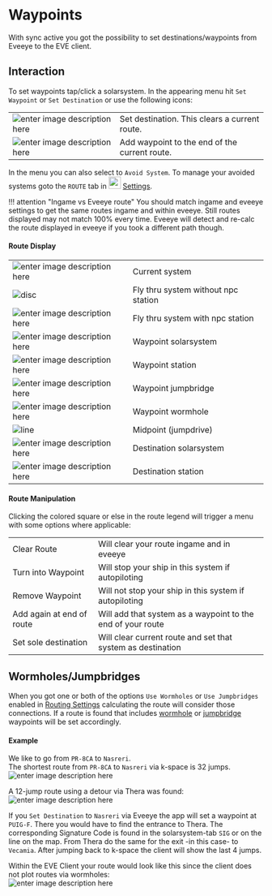 # Waypoints
With sync active you got the possibility to set destinations/waypoints from Eveeye to the EVE client. 

## Interaction
To set waypoints tap/click a solarsystem. In the appearing menu hit `Set Waypoint` or `Set Destination` or use the following icons:

|  |  |
|--|--|
| ![enter image description here](https://raw.githubusercontent.com/Risingson/eedocs/master/docs/images/setDestination.png) | Set destination. This clears a current route. |
| ![enter image description here](https://raw.githubusercontent.com/Risingson/eedocs/master/docs/images/setWaypoint.png) | Add waypoint to the end of the current route.|

In the menu you can also select to `Avoid System`. To manage your avoided systems goto the `ROUTE` tab in <img src="https://raw.githubusercontent.com/Risingson/eedocs/master/docs/images/Settings-100_off.png" width="24" height="24" > [Settings](https://eveeye.readthedocs.io/en/latest/ui/settings/#Route).

!!! attention "Ingame vs Eveeye route"
    You should match ingame and eveeye settings to get the same routes ingame and within eveeye. Still routes displayed may not match 100% every time. Eveeye will detect and re-calc the route displayed in eveeye if you took a different path though.
    
#### Route Display
|  |  |
|--|--|
| ![enter image description here](https://raw.githubusercontent.com/Risingson/eedocs/master/docs/images/route/rou_start.png) | Current system|
|![disc](https://raw.githubusercontent.com/Risingson/eedocs/master/docs/images/route/rou_thru_xxx.png)|Fly thru system without npc station|
|![enter image description here](https://raw.githubusercontent.com/Risingson/eedocs/master/docs/images/route/rou_thru.png)|Fly thru system with npc station|
|![enter image description here](https://raw.githubusercontent.com/Risingson/eedocs/master/docs/images/route/rou_wp.png)|Waypoint solarsystem|
|![enter image description here](https://raw.githubusercontent.com/Risingson/eedocs/master/docs/images/route/rou_sta.png)|Waypoint station|
|![enter image description here](https://raw.githubusercontent.com/Risingson/eedocs/master/docs/images/route/rou_jb.png)|Waypoint jumpbridge|
|![enter image description here](https://raw.githubusercontent.com/Risingson/eedocs/master/docs/images/route/rou_wh.png)|Waypoint wormhole|
|![line](https://raw.githubusercontent.com/Risingson/eedocs/master/docs/images/route/rou_jmp.png)|Midpoint (jumpdrive)|
|![enter image description here](https://raw.githubusercontent.com/Risingson/eedocs/master/docs/images/route/rou_end.png)|Destination solarsystem|
|![enter image description here](https://raw.githubusercontent.com/Risingson/eedocs/master/docs/images/route/rou_end_sta.png)|Destination station|


#### Route Manipulation
Clicking the colored square or else in the route legend will trigger a menu with some options where applicable:

 
|  |  |
|--|--|
| Clear Route | Will clear your route ingame and in eveeye |
| Turn into Waypoint | Will stop your ship in this system if autopiloting |
| Remove Waypoint | Will not stop your ship in this system if autopiloting |
| Add again at end of route | Will add that system as a waypoint to the end of your route |
| Set sole destination | Will clear current route and set that system as destination |

## Wormholes/Jumpbridges
When you got one or both of the options `Use Wormholes` or `Use Jumpbridges` enabled in [Routing Settings](https://eveeye.readthedocs.io/en/latest/ui/settings/#Route) calculating the route will consider those connections. If a route is found that includes [wormhole](https://eveeye.readthedocs.io/en/latest/map/chain-mapping/) or [jumpbridge](https://eveeye.readthedocs.io/en/latest/sharing/jumpbridges/) waypoints will be set accordingly.

#### Example
We like to go from `PR-8CA` to `Nasreri`.<br>
The shortest route from `PR-8CA` to `Nasreri` via k-space is 32 jumps.<br> ![enter image description here](https://raw.githubusercontent.com/Risingson/eedocs/master/docs/images/route/Wormhole_routing_00.png)

A 12-jump route using a detour via Thera was found:<br>![enter image description here](https://raw.githubusercontent.com/Risingson/eedocs/master/docs/images/route/Wormhole_routing_0.png)

If you `Set Destination` to `Nasreri` via Eveeye the app will set a waypoint at `PUIG-F`. There you would have to find the entrance to Thera. The corresponding Signature Code is found in the solarsystem-tab `SIG` or on the line on the map. From Thera do the same for the exit -in this case- to `Vecamia`. After jumping back to k-space the client will show the last 4 jumps.<br>

Within the EVE Client your route would look like this since the client does not plot routes via wormholes:<br>![enter image description here](https://raw.githubusercontent.com/Risingson/eedocs/master/docs/images/route/Wormhole_routing_03.png)
<!--stackedit_data:
eyJoaXN0b3J5IjpbLTkxODM3MjQ4MywtMTg4MDg2NDk2NywtMT
AzMzA1ODcwOSw2ODI5ODQ5MjksNzUyNDI3MzEwLC0xNzIxNDgy
NzU4LDYzODc5NjQ3NiwxMDAyMzk2NjU1LC04OTE3MjI0NDksLT
UyNDcxMzgzOCwtNDQxNzIyNTM2LC0xODA1NTg2NDU1XX0=
-->
